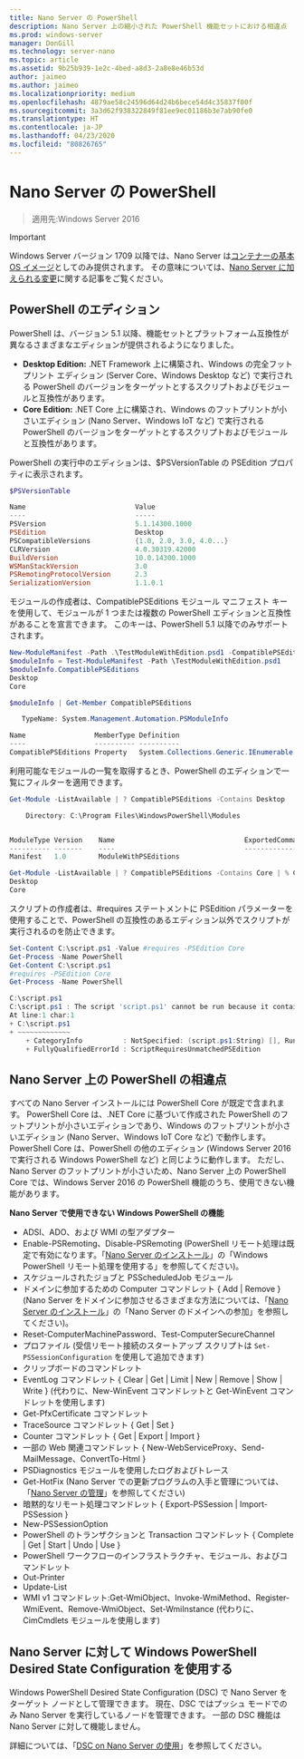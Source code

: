 ```yaml
---
title: Nano Server の PowerShell
description: Nano Server 上の縮小された PowerShell 機能セットにおける相違点
ms.prod: windows-server
manager: DonGill
ms.technology: server-nano
ms.topic: article
ms.assetid: 9b25b939-1e2c-4bed-a8d3-2a8e8e46b53d
author: jaimeo
ms.author: jaimeo
ms.localizationpriority: medium
ms.openlocfilehash: 4879ae58c24596d64d24b6bece54d4c35837f00f
ms.sourcegitcommit: 3a3d62f938322849f81ee9ec01186b3e7ab90fe0
ms.translationtype: HT
ms.contentlocale: ja-JP
ms.lasthandoff: 04/23/2020
ms.locfileid: "80826765"
---
```

# <a name="powershell-on-nano-server"></a>Nano Server の PowerShell

> 適用先:Windows Server 2016

> [!IMPORTANT]
> Windows Server バージョン 1709 以降では、Nano Server は[コンテナーの基本 OS イメージ](/virtualization/windowscontainers/quick-start/using-insider-container-images#install-base-container-image)としてのみ提供されます。 その意味については、[Nano Server に加えられる変更](nano-in-semi-annual-channel.md)に関する記事をご覧ください。

## <a name="powershell-editions"></a>PowerShell のエディション

PowerShell は、バージョン 5.1 以降、機能セットとプラットフォーム互換性が異なるさまざまなエディションが提供されるようになりました。

- **Desktop Edition:** .NET Framework 上に構築され、Windows の完全フットプリント エディション (Server Core、Windows Desktop など) で実行される PowerShell のバージョンをターゲットとするスクリプトおよびモジュールと互換性があります。
- **Core Edition:** .NET Core 上に構築され、Windows のフットプリントが小さいエディション (Nano Server、Windows IoT など) で実行される PowerShell のバージョンをターゲットとするスクリプトおよびモジュールと互換性があります。

PowerShell の実行中のエディションは、$PSVersionTable の PSEdition プロパティに表示されます。
```powershell
$PSVersionTable

Name                           Value
----                           -----
PSVersion                      5.1.14300.1000
PSEdition                      Desktop
PSCompatibleVersions           {1.0, 2.0, 3.0, 4.0...}
CLRVersion                     4.0.30319.42000
BuildVersion                   10.0.14300.1000
WSManStackVersion              3.0
PSRemotingProtocolVersion      2.3
SerializationVersion           1.1.0.1
```

モジュールの作成者は、CompatiblePSEditions モジュール マニフェスト キーを使用して、モジュールが 1 つまたは複数の PowerShell エディションと互換性があることを宣言できます。 このキーは、PowerShell 5.1 以降でのみサポートされます。
```powershell
New-ModuleManifest -Path .\TestModuleWithEdition.psd1 -CompatiblePSEditions Desktop,Core -PowerShellVersion 5.1
$moduleInfo = Test-ModuleManifest -Path \TestModuleWithEdition.psd1
$moduleInfo.CompatiblePSEditions
Desktop
Core

$moduleInfo | Get-Member CompatiblePSEditions

   TypeName: System.Management.Automation.PSModuleInfo

Name                 MemberType Definition
----                 ---------- ----------
CompatiblePSEditions Property   System.Collections.Generic.IEnumerable[string] CompatiblePSEditions {get;}

```
利用可能なモジュールの一覧を取得するとき、PowerShell のエディションで一覧にフィルターを適用できます。
```powershell
Get-Module -ListAvailable | ? CompatiblePSEditions -Contains Desktop

    Directory: C:\Program Files\WindowsPowerShell\Modules


ModuleType Version    Name                                ExportedCommands
---------- -------    ----                                ----------------
Manifest   1.0        ModuleWithPSEditions

Get-Module -ListAvailable | ? CompatiblePSEditions -Contains Core | % CompatiblePSEditions
Desktop
Core

```
スクリプトの作成者は、#requires ステートメントに PSEdition パラメーターを使用することで、PowerShell の互換性のあるエディション以外でスクリプトが実行されるのを防止できます。
```powershell
Set-Content C:\script.ps1 -Value #requires -PSEdition Core
Get-Process -Name PowerShell
Get-Content C:\script.ps1
#requires -PSEdition Core
Get-Process -Name PowerShell

C:\script.ps1
C:\script.ps1 : The script 'script.ps1' cannot be run because it contained a #requires statement for PowerShell editions 'Core'. The edition of PowerShell that is required by the script does not match the currently running PowerShell Desktop edition.
At line:1 char:1
+ C:\script.ps1
+ ~~~~~~~~~~~~~
    + CategoryInfo          : NotSpecified: (script.ps1:String) [], RuntimeException
    + FullyQualifiedErrorId : ScriptRequiresUnmatchedPSEdition
```

## <a name="differences-in-powershell-on-nano-server"></a>Nano Server 上の PowerShell の相違点
すべての Nano Server インストールには PowerShell Core が既定で含まれます。 PowerShell Core は、.NET Core に基づいて作成された PowerShell のフットプリントが小さいエディションであり、Windows のフットプリントが小さいエディション (Nano Server、Windows IoT Core など) で動作します。 PowerShell Core は、PowerShell の他のエディション (Windows Server 2016 で実行される Windows PowerShell など) と同じように動作します。 ただし、Nano Server のフットプリントが小さいため、Nano Server 上の PowerShell Core では、Windows Server 2016 の PowerShell 機能のうち、使用できない機能があります。


**Nano Server で使用できない Windows PowerShell の機能**
* ADSI、ADO、および WMI の型アダプター
* Enable-PSRemoting、Disable-PSRemoting (PowerShell リモート処理は既定で有効になります。「[Nano Server のインストール](Getting-Started-with-Nano-Server.md)」の「Windows PowerShell リモート処理を使用する」を参照してください)。
* スケジュールされたジョブと PSScheduledJob モジュール
* ドメインに参加するための Computer コマンドレット { Add | Remove } (Nano Server をドメインに参加させるさまざまな方法については、「[Nano Server のインストール](Getting-Started-with-Nano-Server.md)」の「Nano Server のドメインへの参加」を参照してください)。
* Reset-ComputerMachinePassword、Test-ComputerSecureChannel
* プロファイル (受信リモート接続のスタートアップ スクリプトは `Set-PSSessionConfiguration` を使用して追加できます)
* クリップボードのコマンドレット
* EventLog コマンドレット { Clear | Get | Limit | New | Remove | Show | Write } (代わりに、New-WinEvent コマンドレットと Get-WinEvent コマンドレットを使用します)
* Get-PfxCertificate コマンドレット
* TraceSource コマンドレット { Get | Set }
* Counter コマンドレット { Get | Export | Import }
* 一部の Web 関連コマンドレット { New-WebServiceProxy、Send-MailMessage、ConvertTo-Html }
* PSDiagnostics モジュールを使用したログおよびトレース
* Get-HotFix (Nano Server での更新プログラムの入手と管理については、「[Nano Server の管理](Manage-Nano-Server.md)」を参照してください)
* 暗黙的なリモート処理コマンドレット { Export-PSSession | Import-PSSession }
* New-PSSessionOption
* PowerShell のトランザクションと Transaction コマンドレット { Complete | Get | Start | Undo | Use }
* PowerShell ワークフローのインフラストラクチャ、モジュール、およびコマンドレット
* Out-Printer
* Update-List
* WMI v1 コマンドレット:Get-WmiObject、Invoke-WmiMethod、Register-WmiEvent、Remove-WmiObject、Set-WmiInstance (代わりに、CimCmdlets モジュールを使用します)

## <a name="using-windows-powershell-desired-state-configuration-with-nano-server"></a>Nano Server に対して Windows PowerShell Desired State Configuration を使用する

Windows PowerShell Desired State Configuration (DSC) で Nano Server をターゲット ノードとして管理できます。 現在、DSC ではプッシュ モードでのみ Nano Server を実行しているノードを管理できます。 一部の DSC 機能は Nano Server に対して機能しません。

詳細については、「[DSC on Nano Server の使用](https://docs.microsoft.com/powershell/scripting/dsc/getting-started/nanodsc)」を参照してください。

